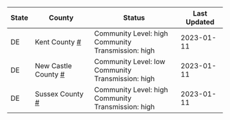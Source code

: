 State | County | Status | Last Updated
--- | --- | --- | --- 
DE | Kent County <a href="#kent_county">#</a> | <a name="kent_county"></a>Community Level: high<br/>Community Transmission: high | 2023-01-11
DE | New Castle County <a href="#new_castle_county">#</a> | <a name="new_castle_county"></a>Community Level: low<br/>Community Transmission: high | 2023-01-11
DE | Sussex County <a href="#sussex_county">#</a> | <a name="sussex_county"></a>Community Level: high<br/>Community Transmission: high | 2023-01-11
